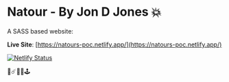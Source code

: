 # Natour - By Jon D Jones 💥

A SASS based website:

**Live Site**: [https://natours-poc.netlify.app/](https://natours-poc.netlify.app/)

[![Netlify Status](https://api.netlify.com/api/v1/badges/706dc5ec-6cc8-432c-a691-2e0ec54461ed/deploy-status)](https://app.netlify.com/sites/natours-poc/deploys)

👾☄️👻👺🕹️
